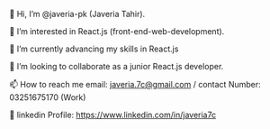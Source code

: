 👋 Hi, I’m @javeria-pk (Javeria Tahir).

👀 I’m interested in React.js (front-end-web-development).

🌱 I’m currently advancing my skills in React.js

💞️ I’m looking to collaborate as a junior React.js developer.

📫 How to reach me email: javeria.7c@gmail.com / contact Number: 03251675170 (Work)

💼 linkedin Profile: https://www.linkedin.com/in/javeria7c
